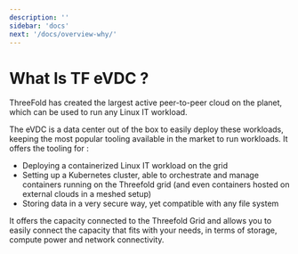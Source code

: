 ```yaml
---
description: ''
sidebar: 'docs'
next: '/docs/overview-why/'
---
```


# What Is TF eVDC ?

ThreeFold has created the largest active peer-to-peer cloud on the planet, which can be used to run any Linux IT workload. 

The eVDC is a data center out of the box to easily deploy these workloads, keeping the most popular tooling available in the market to run workloads. It offers the tooling for : 
- Deploying a containerized Linux IT workload on the grid
- Setting up a Kubernetes cluster, able to orchestrate and manage containers running on the Threefold grid (and even containers hosted on external clouds in a meshed setup)
- Storing data in a very secure way, yet compatible with any file system 

It offers the capacity connected to the Threefold Grid and allows you to easily connect the capacity that fits with your needs, in terms of storage, compute power and network connectivity. 
